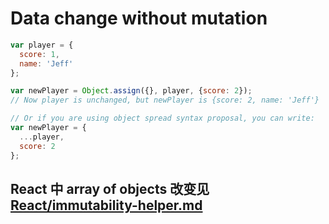 # Data change without mutation

```javascript
var player = {
  score: 1,
  name: 'Jeff'
};

var newPlayer = Object.assign({}, player, {score: 2});
// Now player is unchanged, but newPlayer is {score: 2, name: 'Jeff'}

// Or if you are using object spread syntax proposal, you can write:
var newPlayer = {
  ...player,
  score: 2
};
```

## React 中 array of objects 改变见 [React/immutability-helper.md](/React/immutability-helper.md)